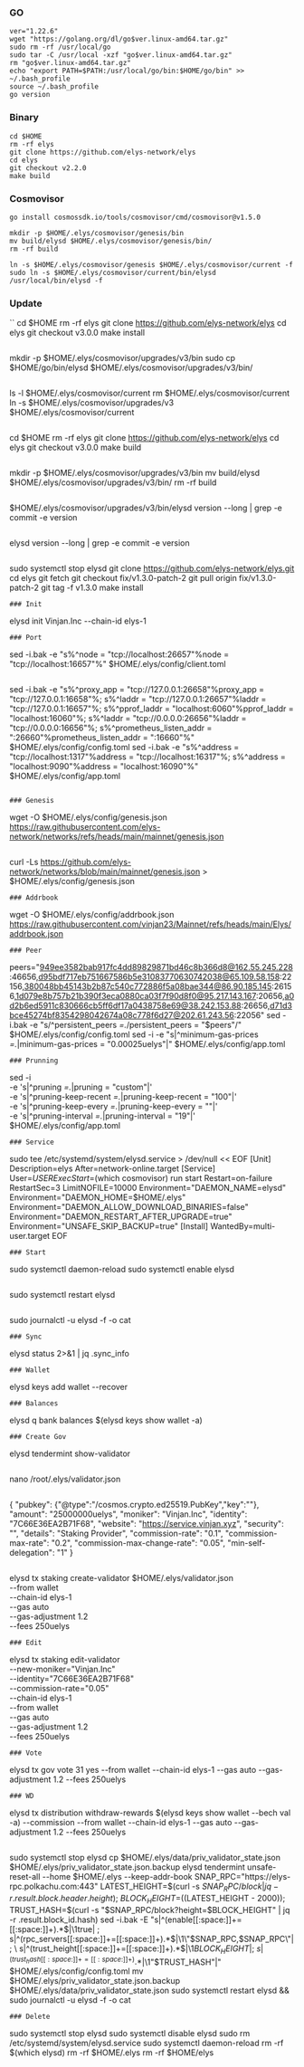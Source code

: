 ### GO
```
ver="1.22.6"
wget "https://golang.org/dl/go$ver.linux-amd64.tar.gz"
sudo rm -rf /usr/local/go
sudo tar -C /usr/local -xzf "go$ver.linux-amd64.tar.gz"
rm "go$ver.linux-amd64.tar.gz"
echo "export PATH=$PATH:/usr/local/go/bin:$HOME/go/bin" >> ~/.bash_profile
source ~/.bash_profile
go version
```
### Binary
```
cd $HOME
rm -rf elys
git clone https://github.com/elys-network/elys
cd elys
git checkout v2.2.0
make build
```
### Cosmovisor
```
go install cosmossdk.io/tools/cosmovisor/cmd/cosmovisor@v1.5.0
```
```
mkdir -p $HOME/.elys/cosmovisor/genesis/bin
mv build/elysd $HOME/.elys/cosmovisor/genesis/bin/
rm -rf build
```
```
ln -s $HOME/.elys/cosmovisor/genesis $HOME/.elys/cosmovisor/current -f
sudo ln -s $HOME/.elys/cosmovisor/current/bin/elysd /usr/local/bin/elysd -f
```
### Update
``
cd $HOME
rm -rf elys
git clone https://github.com/elys-network/elys
cd elys
git checkout v3.0.0
make install
```
```
mkdir -p $HOME/.elys/cosmovisor/upgrades/v3/bin
sudo cp $HOME/go/bin/elysd $HOME/.elys/cosmovisor/upgrades/v3/bin/
```
```
ls -l $HOME/.elys/cosmovisor/current
rm $HOME/.elys/cosmovisor/current
ln -s $HOME/.elys/cosmovisor/upgrades/v3 $HOME/.elys/cosmovisor/current
```

```
cd $HOME
rm -rf elys
git clone https://github.com/elys-network/elys
cd elys
git checkout v3.0.0
make build
```
```
mkdir -p $HOME/.elys/cosmovisor/upgrades/v3/bin
mv build/elysd $HOME/.elys/cosmovisor/upgrades/v3/bin/
rm -rf build
```
```
$HOME/.elys/cosmovisor/upgrades/v3/bin/elysd version --long | grep -e commit -e version
```
```
elysd version --long | grep -e commit -e version
```
```
sudo systemctl stop elysd
git clone https://github.com/elys-network/elys.git
cd elys
git fetch
git checkout fix/v1.3.0-patch-2
git pull origin fix/v1.3.0-patch-2
git tag -f v1.3.0
make install
```
### Init
```
elysd init Vinjan.Inc --chain-id elys-1
```
### Port
```
sed -i.bak -e  "s%^node = \"tcp://localhost:26657\"%node = \"tcp://localhost:16657\"%" $HOME/.elys/config/client.toml
```
```
sed -i.bak -e "s%^proxy_app = \"tcp://127.0.0.1:26658\"%proxy_app = \"tcp://127.0.0.1:16658\"%; s%^laddr = \"tcp://127.0.0.1:26657\"%laddr = \"tcp://127.0.0.1:16657\"%; s%^pprof_laddr = \"localhost:6060\"%pprof_laddr = \"localhost:16060\"%; s%^laddr = \"tcp://0.0.0.0:26656\"%laddr = \"tcp://0.0.0.0:16656\"%; s%^prometheus_listen_addr = \":26660\"%prometheus_listen_addr = \":16660\"%" $HOME/.elys/config/config.toml
sed -i.bak -e "s%^address = \"tcp://localhost:1317\"%address = \"tcp://localhost:16317\"%; s%^address = \"localhost:9090\"%address = \"localhost:16090\"%" $HOME/.elys/config/app.toml
```

### Genesis
```
wget -O $HOME/.elys/config/genesis.json https://raw.githubusercontent.com/elys-network/networks/refs/heads/main/mainnet/genesis.json
```
```
curl -Ls https://github.com/elys-network/networks/blob/main/mainnet/genesis.json > $HOME/.elys/config/genesis.json  

```
### Addrbook
```
wget -O $HOME/.elys/config/addrbook.json https://raw.githubusercontent.com/vinjan23/Mainnet/refs/heads/main/Elys/addrbook.json
```
### Peer
```
peers="949ee3582bab917fc4dd89829871bd46c8b366d8@162.55.245.228:46656,d95bdf717eb751667586b5e31083770630742038@65.109.58.158:22156,380048bb45143b2b87c540c772886f5a08bae344@86.90.185.145:26156,1d079e8b757b21b390f3eca0880ca03f7f90d8f0@95.217.143.167:20656,a0d2b6ed5911c830666cb5ff6df17a0438758e69@38.242.153.88:26656,d71d3bce45274bf8354298042674a08c778f6d27@202.61.243.56:22056"
sed -i.bak -e "s/^persistent_peers *=.*/persistent_peers = \"$peers\"/" $HOME/.elys/config/config.toml
sed -i -e "s|^minimum-gas-prices *=.*|minimum-gas-prices = \"0.00025uelys\"|" $HOME/.elys/config/app.toml
```
### Prunning
```
sed -i \
-e 's|^pruning *=.*|pruning = "custom"|' \
-e 's|^pruning-keep-recent *=.*|pruning-keep-recent = "100"|' \
-e 's|^pruning-keep-every *=.*|pruning-keep-every = ""|' \
-e 's|^pruning-interval *=.*|pruning-interval = "19"|' \
$HOME/.elys/config/app.toml
```
### Service
```
sudo tee /etc/systemd/system/elysd.service > /dev/null << EOF
[Unit]
Description=elys
After=network-online.target
[Service]
User=$USER
ExecStart=$(which cosmovisor) run start
Restart=on-failure
RestartSec=3
LimitNOFILE=10000
Environment="DAEMON_NAME=elysd"
Environment="DAEMON_HOME=$HOME/.elys"
Environment="DAEMON_ALLOW_DOWNLOAD_BINARIES=false"
Environment="DAEMON_RESTART_AFTER_UPGRADE=true"
Environment="UNSAFE_SKIP_BACKUP=true"
[Install]
WantedBy=multi-user.target
EOF
```
### Start
```
sudo systemctl daemon-reload
sudo systemctl enable elysd
```
```
sudo systemctl restart elysd
```
```
sudo journalctl -u elysd -f -o cat
```
### Sync
```
elysd status 2>&1 | jq .sync_info
```
### Wallet
```
elysd keys add wallet --recover
```
### Balances
```
elysd q bank balances $(elysd keys show wallet -a)
```
### Create Gov
```
elysd tendermint show-validator
```
```
nano /root/.elys/validator.json
```
```
{
  "pubkey": {"@type":"/cosmos.crypto.ed25519.PubKey","key":""},
  "amount": "25000000uelys",
  "moniker": "Vinjan.Inc",
  "identity": "7C66E36EA2B71F68",
  "website": "https://service.vinjan.xyz",
  "security": "",
  "details": "Staking Provider",
  "commission-rate": "0.1",
  "commission-max-rate": "0.2",
  "commission-max-change-rate": "0.05",
  "min-self-delegation": "1"
}
```
```
elysd tx staking create-validator $HOME/.elys/validator.json \
--from wallet \
--chain-id elys-1 \
--gas auto \
--gas-adjustment 1.2 \
--fees 250uelys
```
### Edit
```
elysd tx staking edit-validator \
--new-moniker="Vinjan.Inc" \
--identity="7C66E36EA2B71F68" \
--commission-rate="0.05" \
--chain-id elys-1 \
--from wallet \
--gas auto \
--gas-adjustment 1.2 \
--fees 250uelys
```
### Vote
```
elysd tx gov vote 31 yes --from wallet --chain-id elys-1 --gas auto --gas-adjustment 1.2 --fees 250uelys
```
### WD
```
elysd tx distribution withdraw-rewards $(elysd keys show wallet --bech val -a) --commission --from wallet --chain-id elys-1 --gas auto --gas-adjustment 1.2 --fees 250uelys
```
```
sudo systemctl stop elysd
cp $HOME/.elys/data/priv_validator_state.json $HOME/.elys/priv_validator_state.json.backup
elysd tendermint unsafe-reset-all --home $HOME/.elys --keep-addr-book
SNAP_RPC="https://elys-rpc.polkachu.com:443"
LATEST_HEIGHT=$(curl -s $SNAP_RPC/block | jq -r .result.block.header.height); \
BLOCK_HEIGHT=$((LATEST_HEIGHT - 2000)); \
TRUST_HASH=$(curl -s "$SNAP_RPC/block?height=$BLOCK_HEIGHT" | jq -r .result.block_id.hash)
sed -i.bak -E "s|^(enable[[:space:]]+=[[:space:]]+).*$|\1true| ; \
s|^(rpc_servers[[:space:]]+=[[:space:]]+).*$|\1\"$SNAP_RPC,$SNAP_RPC\"| ; \
s|^(trust_height[[:space:]]+=[[:space:]]+).*$|\1$BLOCK_HEIGHT| ; \
s|^(trust_hash[[:space:]]+=[[:space:]]+).*$|\1\"$TRUST_HASH\"|" $HOME/.elys/config/config.toml
mv $HOME/.elys/priv_validator_state.json.backup $HOME/.elys/data/priv_validator_state.json
sudo systemctl restart elysd && sudo journalctl -u elysd -f -o cat
```
### Delete
```
sudo systemctl stop elysd
sudo systemctl disable elysd
sudo rm /etc/systemd/system/elysd.service
sudo systemctl daemon-reload
rm -rf $(which elysd)
rm -rf $HOME/.elys
rm -rf $HOME/elys
```



